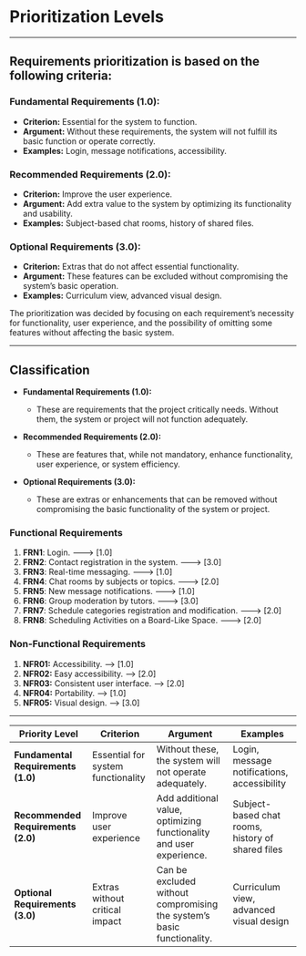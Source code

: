 # Prioritization Levels
______________________

## Requirements prioritization is based on the following criteria:

### Fundamental Requirements (1.0):

- **Criterion:** Essential for the system to function.
- **Argument:** Without these requirements, the system will not fulfill its basic function or operate correctly.
- **Examples:** Login, message notifications, accessibility.

### Recommended Requirements (2.0):

- **Criterion:** Improve the user experience.
- **Argument:** Add extra value to the system by optimizing its functionality and usability.
- **Examples:** Subject-based chat rooms, history of shared files.

### Optional Requirements (3.0):

- **Criterion:** Extras that do not affect essential functionality.
- **Argument:** These features can be excluded without compromising the system’s basic operation.
- **Examples:** Curriculum view, advanced visual design.

The prioritization was decided by focusing on each requirement’s necessity for functionality, user experience, and the possibility of omitting some features without affecting the basic system.
______________________

## Classification

- **Fundamental Requirements (1.0):**
  - These are requirements that the project critically needs. Without them, the system or project will not function adequately.

- **Recommended Requirements (2.0):**
  - These are features that, while not mandatory, enhance functionality, user experience, or system efficiency.

- **Optional Requirements (3.0):**
  - These are extras or enhancements that can be removed without compromising the basic functionality of the system or project.

### Functional Requirements

1. **FRN1**: Login. ---> [1.0]
2. **FRN2**: Contact registration in the system. ---> [3.0]
3. **FRN3**: Real-time messaging. ---> [1.0]
4. **FRN4**: Chat rooms by subjects or topics. ---> [2.0]
5. **FRN5**: New message notifications. ---> [1.0]
6. **FRN6**: Group moderation by tutors. ---> [3.0]
7. **FRN7**: Schedule categories registration and modification. ---> [2.0]
8. **FRN8**: Scheduling Activities on a Board-Like Space. ---> [2.0]

### Non-Functional Requirements

1. **NFR01:** Accessibility. --> [1.0]
2. **NFR02:** Easy accessibility. --> [2.0]
3. **NFR03:** Consistent user interface. --> [2.0]
4. **NFR04:** Portability. --> [1.0]
5. **NFR05:** Visual design. --> [3.0]

______________________

| Priority Level                         | Criterion                               | Argument                                                                      | Examples                                      |
|----------------------------------------|-----------------------------------------|-------------------------------------------------------------------------------|-----------------------------------------------|
| **Fundamental Requirements (1.0)**     | Essential for system functionality      | Without these, the system will not operate adequately.                        | Login, message notifications, accessibility   |
| **Recommended Requirements (2.0)**     | Improve user experience                 | Add additional value, optimizing functionality and user experience.           | Subject-based chat rooms, history of shared files |
| **Optional Requirements (3.0)**        | Extras without critical impact          | Can be excluded without compromising the system’s basic functionality.        | Curriculum view, advanced visual design       |
